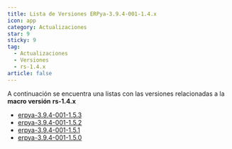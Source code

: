 ```yaml
---
title: Lista de Versiones ERPya-3.9.4-001-1.4.x
icon: app
category: Actualizaciones
star: 9
sticky: 9
tag:
  - Actualizaciones
  - Versiones
  - rs-1.4.x
article: false
---
```


A continuación se encuentra una listas con las versiones relacionadas a la **macro versión** **rs-1.4.x**

- [erpya-3.9.4-001-1.5.3](erpya-3.9.4-001-1.5.3.md)
- [erpya-3.9.4-001-1.5.2](erpya-3.9.4-001-1.5.2.md)
- [erpya-3.9.4-001-1.5.1](erpya-3.9.4-001-1.5.1.md)
- [erpya-3.9.4-001-1.5.0](erpya-3.9.4-001-1.5.0.md)
